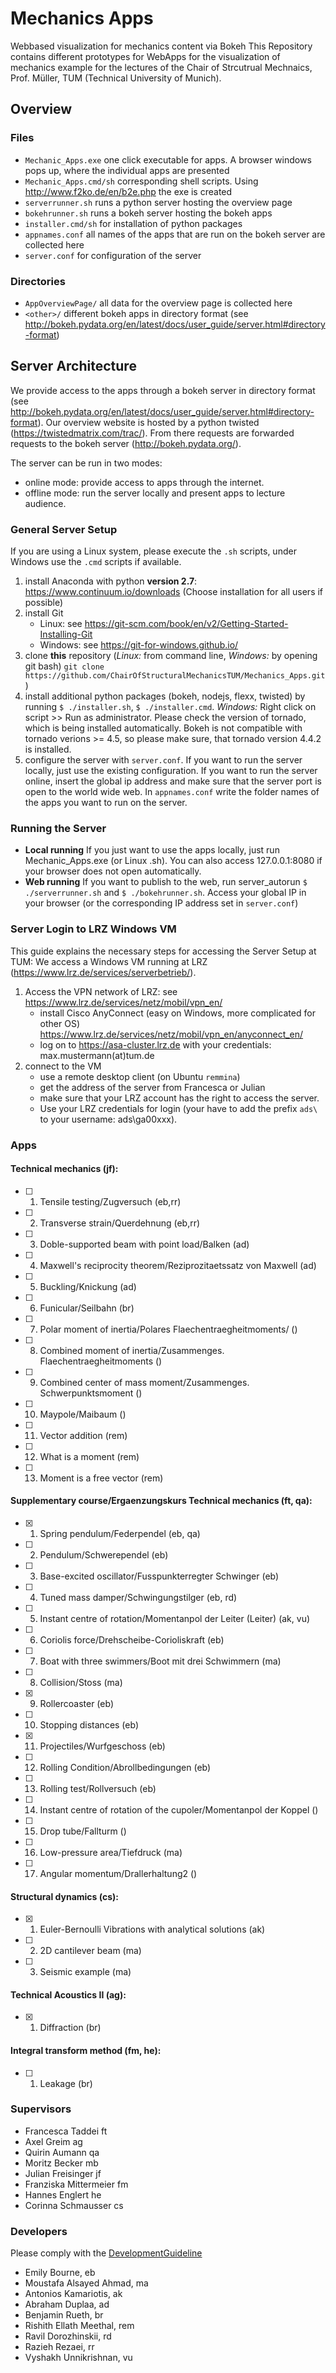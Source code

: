 # Mechanics Apps
Webbased visualization for mechanics content via Bokeh
This Repository contains different prototypes for WebApps for the visualization of mechanics example for the lectures of the Chair of Strcutrual Mechnaics, Prof. Müller, TUM (Technical University of Munich).

## Overview

### Files

* ```Mechanic_Apps.exe``` one click executable for apps. A browser windows pops up, where the individual apps are presented
* ```Mechanic_Apps.cmd/sh``` corresponding shell scripts. Using http://www.f2ko.de/en/b2e.php the exe is created
* ```serverrunner.sh``` runs a python server hosting the overview page
* ```bokehrunner.sh``` runs a bokeh server hosting the bokeh apps
* ```installer.cmd/sh``` for installation of python packages
* ```appnames.conf``` all names of the apps that are run on the bokeh server are collected here
* ```server.conf``` for configuration of the server

### Directories

* ```AppOverviewPage/``` all data for the overview page is collected here
* ```<other>/``` different bokeh apps in directory format (see http://bokeh.pydata.org/en/latest/docs/user_guide/server.html#directory-format)

## Server Architecture

We provide access to the apps through a bokeh server in directory format (see http://bokeh.pydata.org/en/latest/docs/user_guide/server.html#directory-format). Our overview website is hosted by a python twisted (https://twistedmatrix.com/trac/). From there requests are forwarded requests to the bokeh server (http://bokeh.pydata.org/).

The server can be run in two modes:

* online mode: provide access to apps through the internet.
* offline mode: run the server locally and present apps to
lecture audience.

### General Server Setup

If you are using a Linux system, please execute the ```.sh``` scripts, under Windows use the ```.cmd``` scripts if available.

1. install Anaconda with python **version 2.7**: https://www.continuum.io/downloads (Choose installation for all users if possible)
2. install Git
    * Linux: see https://git-scm.com/book/en/v2/Getting-Started-Installing-Git
    * Windows: see https://git-for-windows.github.io/
3. clone **this** repository (*Linux:* from command line, *Windows:* by opening git bash) ```git clone https://github.com/ChairOfStructuralMechanicsTUM/Mechanics_Apps.git```)
4. install additional python packages (bokeh, nodejs, flexx, twisted) by running ```$ ./installer.sh```, ```$ ./installer.cmd```. *Windows:* Right click on script >> Run as administrator. Please check the version of tornado, which is being installed automatically. Bokeh is not compatible with tornado verions >= 4.5, so please make sure, that tornado version 4.4.2 is installed.
5. configure the server with ```server.conf```. If you want to run the server locally, just use the existing configuration. If you want to run the server online, insert the global ip address and make sure that the server port is open to the world wide web. In ```appnames.conf``` write the folder names of the apps you want to run on the server.

### Running the Server

* **Local running** If you just want to use the apps locally, just run Mechanic_Apps.exe (or Linux .sh). You can also access 127.0.0.1:8080 if your browser does not open automatically.
* **Web running** If you want to publish to the web, run server_autorun ```$ ./serverrunner.sh``` and ```$ ./bokehrunner.sh```. Access your global IP in your browser (or the corresponding IP address set in ```server.conf```)

### Server Login to LRZ Windows VM

This guide explains the necessary steps for accessing the Server Setup at TUM: We access a Windows VM running at LRZ (https://www.lrz.de/services/serverbetrieb/).

1. Access the VPN network of LRZ: see https://www.lrz.de/services/netz/mobil/vpn_en/
    * install Cisco AnyConnect (easy on Windows, more complicated for other OS)
https://www.lrz.de/services/netz/mobil/vpn_en/anyconnect_en/
    * log on to
https://asa-cluster.lrz.de with your credentials: max.mustermann(at)tum.de
2. connect to the VM
    * use a remote desktop client (on Ubuntu ```remmina```)
    * get the address of the server from Francesca or Julian
    * make sure that your LRZ account has the right to access the server.
    * Use your LRZ credentials for login (your have to add the prefix ```ads\``` to your username: ads\ga00xxx).

### Apps

#### Technical mechanics (jf):
- [ ] 1) Tensile testing/Zugversuch (eb,rr)
- [ ] 2) Transverse strain/Querdehnung (eb,rr)
- [ ] 3) Doble-supported beam with point load/Balken (ad)
- [ ] 4) Maxwell's reciprocity theorem/Reziprozitaetssatz von Maxwell (ad)
- [ ] 5) Buckling/Knickung (ad)
- [ ] 6) Funicular/Seilbahn (br)
- [ ] 7) Polar moment of inertia/Polares Flaechentraegheitmoments/ ()
- [ ] 8) Combined moment of inertia/Zusammenges. Flaechentraegheitmoments ()
- [ ] 9) Combined center of mass moment/Zusammenges. Schwerpunktsmoment ()
- [ ] 10) Maypole/Maibaum ()
- [ ] 11) Vector addition (rem)
- [ ] 12) What is a moment (rem)
- [ ] 13) Moment is a free vector (rem)

#### Supplementary course/Ergaenzungskurs Technical mechanics (ft, qa):
- [x] 1) Spring pendulum/Federpendel (eb, qa)
- [ ] 2) Pendulum/Schwerependel (eb)
- [ ] 3) Base-excited oscillator/Fusspunkterregter Schwinger (eb)
- [ ] 4) Tuned mass damper/Schwingungstilger (eb, rd)
- [ ] 5) Instant centre of rotation/Momentanpol der Leiter (Leiter) (ak, vu)
- [ ] 6) Coriolis force/Drehscheibe-Corioliskraft (eb)
- [ ] 7) Boat with three swimmers/Boot mit drei Schwimmern (ma)
- [ ] 8) Collision/Stoss (ma)
- [x] 9) Rollercoaster (eb)
- [ ] 10) Stopping distances (eb)
- [x] 11) Projectiles/Wurfgeschoss (eb)
- [ ] 12) Rolling Condition/Abrollbedingungen (eb)
- [ ] 13) Rolling test/Rollversuch (eb)
- [ ] 14) Instant centre of rotation of the cupoler/Momentanpol der Koppel ()
- [ ] 15) Drop tube/Fallturm ()
- [ ] 16) Low-pressure area/Tiefdruck (ma)
- [ ] 17) Angular momentum/Drallerhaltung2 ()


#### Structural dynamics (cs):
- [x] 1) Euler-Bernoulli Vibrations with analytical solutions (ak)
- [ ] 2) 2D cantilever beam (ma)
- [ ] 3) Seismic example (ma)

#### Technical Acoustics II (ag):
- [x] 1) Diffraction (br)

#### Integral transform method (fm, he):
- [ ] 1) Leakage (br)

### Supervisors
- Francesca Taddei ft
- Axel Greim ag
- Quirin Aumann qa
- Moritz Becker mb
- Julian Freisinger jf
- Franziska Mittermeier fm
- Hannes Englert he
- Corinna Schmausser cs

### Developers

Please comply with the [DevelopmentGuideline](DevelopmentGuideline.pdf)

- Emily Bourne, eb
- Moustafa Alsayed Ahmad, ma
- Antonios Kamariotis, ak
- Abraham Duplaa, ad
- Benjamin Rueth, br
- Rishith Ellath Meethal, rem
- Ravil Dorozhinskii, rd
- Razieh Rezaei, rr
- Vyshakh Unnikrishnan, vu
